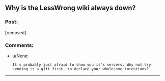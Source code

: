 ## Why is the LessWrong wiki always down?

### Post:

[removed]

### Comments:

- u/None:
  ```
  It's probably just afraid to show you it's servers. Why not try sending it a gift first, to declare your wholesome intentions?
  ```

---

